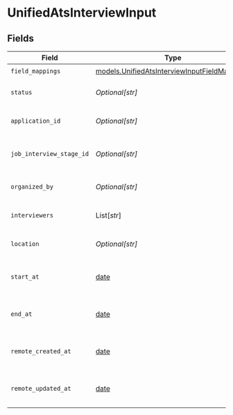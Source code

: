 # UnifiedAtsInterviewInput


## Fields

| Field                                                                                              | Type                                                                                               | Required                                                                                           | Description                                                                                        |
| -------------------------------------------------------------------------------------------------- | -------------------------------------------------------------------------------------------------- | -------------------------------------------------------------------------------------------------- | -------------------------------------------------------------------------------------------------- |
| `field_mappings`                                                                                   | [models.UnifiedAtsInterviewInputFieldMappings](../models/unifiedatsinterviewinputfieldmappings.md) | :heavy_check_mark:                                                                                 | N/A                                                                                                |
| `status`                                                                                           | *Optional[str]*                                                                                    | :heavy_minus_sign:                                                                                 | The status of the interview                                                                        |
| `application_id`                                                                                   | *Optional[str]*                                                                                    | :heavy_minus_sign:                                                                                 | The UUID of the application                                                                        |
| `job_interview_stage_id`                                                                           | *Optional[str]*                                                                                    | :heavy_minus_sign:                                                                                 | The UUID of the job interview stage                                                                |
| `organized_by`                                                                                     | *Optional[str]*                                                                                    | :heavy_minus_sign:                                                                                 | The UUID of the organizer                                                                          |
| `interviewers`                                                                                     | List[*str*]                                                                                        | :heavy_minus_sign:                                                                                 | The UUIDs of the interviewers                                                                      |
| `location`                                                                                         | *Optional[str]*                                                                                    | :heavy_minus_sign:                                                                                 | The location of the interview                                                                      |
| `start_at`                                                                                         | [date](https://docs.python.org/3/library/datetime.html#date-objects)                               | :heavy_minus_sign:                                                                                 | The start date and time of the interview                                                           |
| `end_at`                                                                                           | [date](https://docs.python.org/3/library/datetime.html#date-objects)                               | :heavy_minus_sign:                                                                                 | The end date and time of the interview                                                             |
| `remote_created_at`                                                                                | [date](https://docs.python.org/3/library/datetime.html#date-objects)                               | :heavy_minus_sign:                                                                                 | The remote creation date of the interview                                                          |
| `remote_updated_at`                                                                                | [date](https://docs.python.org/3/library/datetime.html#date-objects)                               | :heavy_minus_sign:                                                                                 | The remote modification date of the interview                                                      |